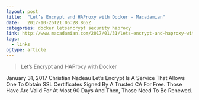 ```yaml
---
layout: post 
title:  "Let’s Encrypt and HAProxy with Docker - Macadamian" 
date:   2017-10-26T21:06:28.865Z 
categories: docker letsencrypt security haproxy
link: http://www.macadamian.com/2017/01/31/lets-encrypt-and-haproxy-with-docker/ 
tags:
  - links
ogtype: article 
---
```


> Let’s Encrypt and HAProxy with Docker

January 31, 2017 Christian Nadeau
Let’s Encrypt Is A Service That Allows One To Obtain SSL Certificates Signed By A Trusted CA For Free. Those Have Are Valid For At Most 90 Days And Then, Those Need To Be Renewed.